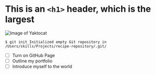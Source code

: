 # This is an `<h1>` header, which is the largest
![Image of Yaktocat](https://octodex.github.com/images/yaktocat.png)
```
$ git init Initialized empty Git repository in /Users/skills/Projects/recipe-repository/.git/
```
- [ ] Turn on GitHub Page
- [ ] Outline my portfolio
- [ ] Introduce myself to the world
